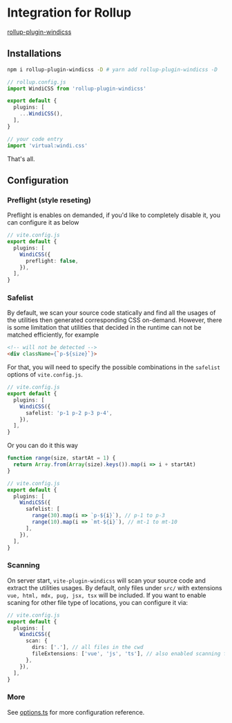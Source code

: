 # Integration for Rollup

[rollup-plugin-windicss](https://github.com/windicss/vite-plugin-windicss/tree/main/packages/rollup-plugin-windicss)

## Installations

```bash
npm i rollup-plugin-windicss -D # yarn add rollup-plugin-windicss -D
```

```ts
// rollup.config.js
import WindiCSS from 'rollup-plugin-windicss'

export default {
  plugins: [
    ...WindiCSS(),
  ],
}
```

```ts
// your code entry
import 'virtual:windi.css'
```

That's all.


## Configuration

### Preflight (style reseting)

Preflight is enables on demanded, if you'd like to completely disable it, you can configure it as below

```ts
// vite.config.js
export default {
  plugins: [
    WindiCSS({
      preflight: false,
    }),
  ],
}
```

### Safelist

By default, we scan your source code statically and find all the usages of the utilities then generated corresponding CSS on-demand. However, there is some limitation that utilities that decided in the runtime can not be matched efficiently, for example

```html
<!-- will not be detected -->
<div className={`p-${size}`}>
```

For that, you will need to specify the possible combinations in the `safelist` options of `vite.config.js`.

```ts
// vite.config.js
export default {
  plugins: [
    WindiCSS({
      safelist: 'p-1 p-2 p-3 p-4',
    }),
  ],
}
```

Or you can do it this way

```ts
function range(size, startAt = 1) {
  return Array.from(Array(size).keys()).map(i => i + startAt)
}

// vite.config.js
export default {
  plugins: [
    WindiCSS({
      safelist: [
        range(30).map(i => `p-${i}`), // p-1 to p-3
        range(10).map(i => `mt-${i}`), // mt-1 to mt-10
      ],
    }),
  ],
}
```

### Scanning

On server start, `vite-plugin-windicss` will scan your source code and extract the utilities usages. By default,
only files under `src/` with extensions `vue, html, mdx, pug, jsx, tsx` will be included. If you want to enable scaning for other file type of locations, you can configure it via:

```ts
// vite.config.js
export default {
  plugins: [
    WindiCSS({
      scan: {
        dirs: ['.'], // all files in the cwd
        fileExtensions: ['vue', 'js', 'ts'], // also enabled scanning for js/ts
      },
    }),
  ],
}
```

### More

See [options.ts](https://github.com/windicss/vite-plugin-windicss/blob/main/packages/plugin-utils/src/options.ts) for more configuration reference.
